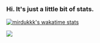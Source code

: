 ### Hi. It's just a little bit of stats.
[![mirdukkk's wakatime stats](https://github-readme-stats.vercel.app/api/wakatime?username=sergeykurilov&theme=onedark&layout=compact)](https://github.com/sergeykurilov)

<a href="https://github.com/Mirdukkk">
  <img src="https://github-readme-stats.vercel.app/api?username=mirdukkk&theme=onedark&count_private=true&custom_title=Github%20All%20Time%20Stats&show_icons=true" />
</a>
